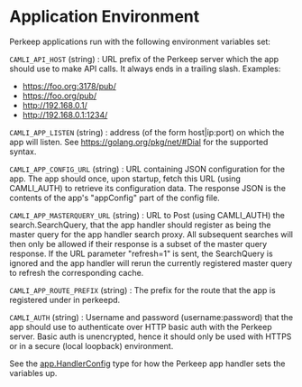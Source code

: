 # Application Environment

Perkeep applications run with the following environment variables set:

`CAMLI_API_HOST` (string)
: URL prefix of the Perkeep server which the app should use to make API calls.
  It always ends in a trailing slash. Examples:
   -   https://foo.org:3178/pub/
   -   https://foo.org/pub/
   -   http://192.168.0.1/
   -   http://192.168.0.1:1234/

`CAMLI_APP_LISTEN` (string)
: address (of the form host|ip:port) on which the app will listen.
  See https://golang.org/pkg/net/#Dial for the supported syntax.

`CAMLI_APP_CONFIG_URL` (string)
: URL containing JSON configuration for the app. The app should once, upon
  startup, fetch this URL (using CAMLI_AUTH) to retrieve its configuration data.
  The response JSON is the contents of the app's "appConfig" part of the config
  file.

`CAMLI_APP_MASTERQUERY_URL` (string)
: URL to Post (using CAMLI_AUTH) the search.SearchQuery, that the app
  handler should register as being the master query for the app handler search
  proxy. All subsequent searches will then only be allowed if their response is a
  subset of the master query response. If the URL parameter "refresh=1" is sent,
  the SearchQuery is ignored and the app handler will rerun the currently registered
  master query to refresh the corresponding cache.

`CAMLI_APP_ROUTE_PREFIX` (string)
: The prefix for the route that the app is registered under in perkeepd.

`CAMLI_AUTH` (string)
: Username and password (username:password) that the app should use to
  authenticate over HTTP basic auth with the Perkeep server. Basic auth is
  unencrypted, hence it should only be used with HTTPS or in a secure (local
  loopback) environment.

See the
[app.HandlerConfig](https://camlistore.org/pkg/server/app/#HandlerConfig)
type for how the Perkeep app handler sets the variables up.
